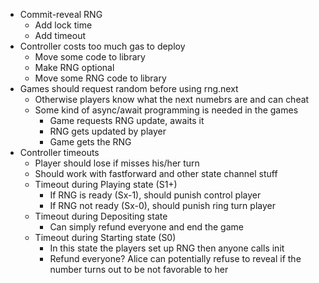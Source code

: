- Commit-reveal RNG
  - Add lock time
  - Add timeout
- Controller costs too much gas to deploy
  - Move some code to library
  - Make RNG optional
  - Move some RNG code to library
- Games should request random before using rng.next
  - Otherwise players know what the next numebrs are and can cheat
  - Some kind of async/await programming is needed in the games
    - Game requests RNG update, awaits it
    - RNG gets updated by player
    - Game gets the RNG
- Controller timeouts
  - Player should lose if misses his/her turn
  - Should work with fastforward and other state channel stuff
  - Timeout during Playing state (S1+)
    - If RNG is ready (Sx-1), should punish control player
    - If RNG not ready (Sx-0), should punish ring turn player
  - Timeout during Depositing state
    - Can simply refund everyone and end the game
  - Timeout during Starting state (S0)
    - In this state the players set up RNG then anyone calls init
    - Refund everyone? Alice can potentially refuse to reveal if the number turns out to be not favorable to her
